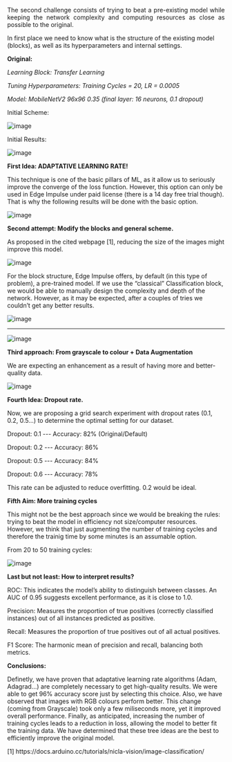 <p align="justify">
The second challenge consists of trying to beat a pre-existing model while keeping the network complexity and computing resources as close as possible to the original.

In first place we need to know what is the structure of the existing model (blocks), as well as its hyperparameters and internal settings.

**Original:** 

_Learning Block: Transfer Learning_

_Tuning Hyperparameters: Training Cycles = 20, LR = 0.0005_

_Model: MobileNetV2 96x96 0.35 (final layer: 16 neurons, 0.1 dropout)_ 

Initial Scheme:

![image](https://github.com/user-attachments/assets/719c1526-f756-49a7-9478-605f0350d2fb)

Initial Results:

![image](https://github.com/user-attachments/assets/40c332d7-91df-4b4a-9bec-2264c5a3b5a6)

**First Idea: ADAPTATIVE LEARNING RATE!**

This technique is one of the basic pillars of ML, as it allow us to seriously improve the converge of the loss function. However, this option can only be used in Edge Impulse under paid license (there is a 14 day free trial though). That is why the following results will be done with the basic option.

![image](https://github.com/user-attachments/assets/b35a8536-be5f-4d08-bbe6-8193056562f5)

**Second attempt: Modify the blocks and general scheme.** 

As proposed in the cited webpage [1], reducing the size of the images might improve this model.

![image](https://github.com/user-attachments/assets/193d4341-2f91-4489-b3a7-a5d503dec191)

For the block structure, Edge Impulse offers, by default (in this type of problem), a pre-trained model. If we use the “classical” Classification block, we would be able to manually design the complexity and depth of the network. However, as it may be expected, after a couples of tries we couldn’t get any better results.

![image](https://github.com/user-attachments/assets/f69fb871-cca6-4c81-b6b9-7bfbeaf1f886)

*****************************************************************************************

![image](https://github.com/user-attachments/assets/6b33eb1b-2ca7-4b43-ad16-fa7eb3bad862)

**Third approach: From grayscale to colour + Data Augmentation**

We are expecting an enhancement as a result of having more and better-quality data.

![image](https://github.com/user-attachments/assets/6abebf27-7077-4709-9321-6eb9ddb78881)

**Fourth Idea: Dropout rate.**

Now, we are proposing a grid search experiment with dropout rates (0.1, 0.2, 0.5...) to determine the optimal setting for our dataset.

Dropout: 0.1 --- Accuracy: 82% (Original/Default)

Dropout: 0.2 --- Accuracy: 86%

Dropout: 0.5 --- Accuracy: 84%

Dropout: 0.6 --- Accuracy: 78%

This rate can be adjusted to reduce overfitting. 0.2 would be ideal.

**Fifth Aim: More training cycles** 

This might not be the best approach since we would be breaking the rules: trying to beat the model in efficiency not size/computer resources. However, we think that just augmenting the number of training cycles and therefore the trainig time by some minutes is an assumable option.

From 20 to 50 training cycles:

![image](https://github.com/user-attachments/assets/aea1084d-2cf5-4703-a56a-fe195b3b5b81)

 </p>

**Last but not least: How to interpret results?**

ROC: This indicates the model’s ability to distinguish between classes. An AUC of 0.95 suggests excellent performance, as it is close to 1.0. 

Precision: Measures the proportion of true positives (correctly classified instances) out of all instances predicted as positive. 

Recall: Measures the proportion of true positives out of all actual positives.

F1 Score: The harmonic mean of precision and recall, balancing both metrics.

**Conclusions:**

Definetly, we have proven that adaptative learning rate algorithms (Adam, Adagrad...) are completely necessary to get high-quality results. We were able to get 96% accuracy score just by selecting this choice. Also, we have observed that images with RGB colours perform better. This change (coming from Grayscale) took only a few miliseconds more, yet it improved overall performance. Finally, as anticipated, increasing the number of training cycles leads to a reduction in loss, allowing the model to better fit the training data. We have determined that these tree ideas are the best to efficiently improve the original model.


 </p>
 [1] https://docs.arduino.cc/tutorials/nicla-vision/image-classification/

